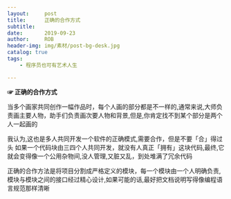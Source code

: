 ```yaml
---
layout:     post
title:      正确的合作方式
subtitle:   
date:       2019-09-23
author:     ROB
header-img: img/素材/post-bg-desk.jpg
catalog: true
tags:
    - 程序员也可有艺术人生

---
```




**☞ 正确的合作方式**

当多个画家共同创作一幅作品时，每个人画的部分都是不一样的,通常来说,大师负责画主要人物，助手们负责画次要人物和背景,但是,你肯定找不到某个部分是两个人一起画的

我认为,这也是多人共同开发一个软件的正确模式,需要合作，但是不要「合」得过头
如果一个代码块由三四个人共同开发，就没有人真正「拥有」这块代码,最终,它就会变得像一个公用杂物间,没人管理,又脏又乱，到处堆满了冗余代码

正确的合作方法是将项目分割成严格定义的模块，每一个模块由一个人明确负责,模块与模块之间的接口经过精心设计,如果可能的话,最好把文档说明写得像编程语言规范那样清晰